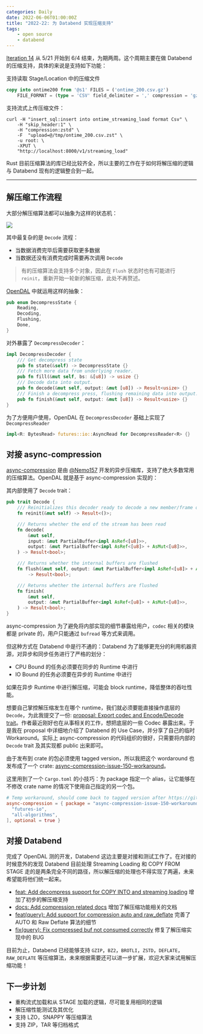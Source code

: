 ```yaml
---
categories: Daily
date: 2022-06-06T01:00:00Z
title: "2022-22: 为 Databend 实现压缩支持"
tags:
    - open source
    - databend
---
```


[Iteration 14](https://github.com/users/Xuanwo/projects/2/views/1?filterQuery=iteration%3A%22Iteration+14%22) 从 5/21 开始到 6/4 结束，为期两周。这个周期主要在做 Databend 的压缩支持，具体的来说是支持如下功能：

支持读取 Stage/Location 中的压缩文件

```sql
copy into ontime200 from '@s1' FILES = ('ontime_200.csv.gz') 
    FILE_FORMAT = (type = 'CSV' field_delimiter = ',' compression = 'gzip'  record_delimiter = '\n' skip_header = 1);
```

支持流式上传压缩文件：

```shell
curl -H "insert_sql:insert into ontime_streaming_load format Csv" \
    -H "skip_header:1" \
    -H "compression:zstd" \
    -F  "upload=@/tmp/ontime_200.csv.zst" \
    -u root: \
    -XPUT \
    "http://localhost:8000/v1/streaming_load"
```

Rust 目前压缩算法的库已经比较齐全，所以主要的工作在于如何将解压缩的逻辑与 Databend 现有的逻辑整合到一起。

---

## 解压缩工作流程

大部分解压缩算法都可以抽象为这样的状态机：

![](decompress.png)

其中最复杂的是 `Decode` 流程：

- 当数据消费完毕后需要获取更多数据
- 当数据还没有消费完成时需要再次调用 `Decode`

> 有的压缩算法会支持多个对象，因此在 `Flush` 状态时也有可能进行 `reinit`，重新开始一轮新的解压缩，此处不再赘述。

[OpenDAL](https://github.com/datafuselabs/opendal/blob/main/src/io_util/compress.rs) 中就运用这样的抽象：

```rust
pub enum DecompressState {
    Reading,
    Decoding,
    Flushing,
    Done,
}
```

对外暴露了 `DecompressDecoder`： 

```rust
impl DecompressDecoder {
    /// Get decompress state
    pub fn state(&self) -> DecompressState {}
    /// Fetch more data from underlying reader.
    pub fn fill(&mut self, bs: &[u8]) -> usize {}
    /// Decode data into output.
    pub fn decode(&mut self, output: &mut [u8]) -> Result<usize> {}
    /// Finish a decompress press, flushing remaining data into output.
    pub fn finish(&mut self, output: &mut [u8]) -> Result<usize> {}
}
```

为了方便用户使用，OpenDAL 在 `DecompressDecoder` 基础上实现了 `DecompressReader`

```rust
impl<R: BytesRead> futures::io::AsyncRead for DecompressReader<R> {}
```

## 对接 async-compression

[async-compression](https://github.com/Nemo157/async-compression) 是由 [@Nemo157](https://github.com/Nemo157) 开发的异步压缩库，支持了绝大多数常用的压缩算法。OpenDAL 就是基于 async-compression 实现的：

其内部使用了 `Decode` trait：

```rust
pub trait Decode {
    /// Reinitializes this decoder ready to decode a new member/frame of data.
    fn reinit(&mut self) -> Result<()>;

    /// Returns whether the end of the stream has been read
    fn decode(
        &mut self,
        input: &mut PartialBuffer<impl AsRef<[u8]>>,
        output: &mut PartialBuffer<impl AsRef<[u8]> + AsMut<[u8]>>,
    ) -> Result<bool>;

    /// Returns whether the internal buffers are flushed
    fn flush(&mut self, output: &mut PartialBuffer<impl AsRef<[u8]> + AsMut<[u8]>>)
        -> Result<bool>;

    /// Returns whether the internal buffers are flushed
    fn finish(
        &mut self,
        output: &mut PartialBuffer<impl AsRef<[u8]> + AsMut<[u8]>>,
    ) -> Result<bool>;
}
```

async-compression 为了避免将内部实现的细节暴露给用户，`codec` 相关的模块都是 private 的，用户只能通过 `bufread` 等方式来调用。

但这种方式在 Databend 中是行不通的：Databend 为了能够更充分的利用机器资源，对异步和同步任务进行了严格的划分：

- CPU Bound 的任务必须要在同步的 Runtime 中进行
- IO Bound 的任务必须要在异步的 Runtime 中进行

如果在异步 Runtime 中进行解压缩，可能会 block runtime，降低整体的吞吐性能。

想要自己掌控解压缩发生在哪个 runtime，我们就必须要能直接操作底层的 `Decode`，为此我提交了一份: [proposal: Export codec and Encode/Decode trait](https://github.com/Nemo157/async-compression/issues/150)。作者最近刚好也在从事相关的工作，想把底层的一些 Codec 暴露出来。于是我在 proposal 中详细地介绍了 Databend 的 Use Case，并分享了自己的临时 Workaround。实际上 async-compression 的代码组织的很好，只需要将内部的 `Decode` trait 及其实现都 public 出来即可。

由于发布到 crate 的包必须使用 tagged version，所以我把这个 wordaround 也发布成了一个 crate: [async-compression-issue-150-workaround](https://crates.io/crates/async-compression-issue-150-workaround)。

这里用到了一个 `Cargo.toml` 的小技巧：为 package 指定一个 alias，让它能够在不修改 crate name 的情况下使用自己指定的另一个包。

```toml
# Temp workaround, should come back to tagged version after https://github.com/Nemo157/async-compression/issues/150 resolved.
async-compression = { package = "async-compression-issue-150-workaround", version = "0.3.15-issue-150", features = [
  "futures-io",
  "all-algorithms",
], optional = true }
```

## 对接 Databend

完成了 OpenDAL 测的开发，Databend 这边主要是对接和测试工作了。在对接的时候意外的发现 Databend 目前处理 Streaming Loading 和 COPY FROM STAGE 走的是两条完全不同的路径，所以解压缩的处理也不得实现了两遍，未来希望能将他们统一起来。

- [feat: Add decompress support for COPY INTO and streaming loading](https://github.com/datafuselabs/databend/pull/5655) 增加了初步的解压缩支持
- [docs: Add compression related docs](https://github.com/datafuselabs/databend/pull/5666) 增加了解压缩功能相关的文档
- [feat(query): Add support for compression auto and raw_deflate](https://github.com/datafuselabs/databend/pull/5669) 完善了 AUTO 和 Raw Deflate 算法的细节
- [fix(query): Fix compressed buf not consumed correctly](https://github.com/datafuselabs/databend/pull/5727) 修复了解压缩实现中的 BUG

目前为止，Databend 已经能够支持 `GZIP`，`BZ2`，`BROTLI`，`ZSTD`，`DEFLATE`，`RAW_DEFLATE` 等压缩算法，未来根据需要还可以进一步扩展，欢迎大家来试用解压缩功能！

## 下一步计划

- 重构流式加载和从 STAGE 加载的逻辑，尽可能复用相同的逻辑
- 解压缩性能测试及其优化
- 支持 LZO，SNAPPY 等压缩算法
- 支持 ZIP，TAR 等归档格式
